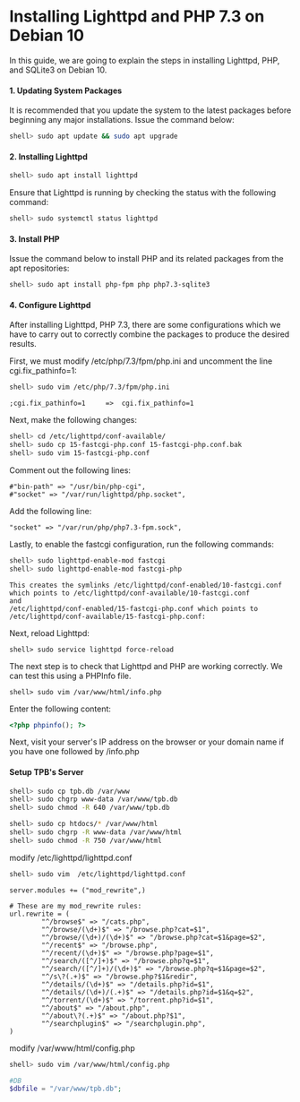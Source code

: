 # Installing Lighttpd and PHP 7.3 on Debian 10

In this guide, we are going to explain the steps in installing Lighttpd, PHP, and SQLite3 on Debian 10.

#### 1. Updating System Packages

It is recommended that you update the system to the latest packages before beginning any major installations. Issue the command below:

```bash
shell> sudo apt update && sudo apt upgrade
```

#### 2. Installing Lighttpd

```bash
shell> sudo apt install lighttpd
```

Ensure that Lighttpd is running by checking the status with the following command:

```bash
shell> sudo systemctl status lighttpd
```

#### 3. Install PHP

Issue the command below to install PHP and its related packages from the apt repositories:

```bash
shell> sudo apt install php-fpm php php7.3-sqlite3
```

#### 4. Configure Lighttpd

After installing Lighttpd, PHP 7.3, there are some configurations which we have to carry out to correctly combine the packages to produce the desired results.

First, we must modify /etc/php/7.3/fpm/php.ini and uncomment the line cgi.fix_pathinfo=1:

```bash
shell> sudo vim /etc/php/7.3/fpm/php.ini
```

```
;cgi.fix_pathinfo=1		=>	cgi.fix_pathinfo=1
```

Next, make the following changes:

```bash
shell> cd /etc/lighttpd/conf-available/
shell> sudo cp 15-fastcgi-php.conf 15-fastcgi-php.conf.bak
shell> sudo vim 15-fastcgi-php.conf
```

Comment out the following lines:

```
#"bin-path" => "/usr/bin/php-cgi",
#"socket" => "/var/run/lighttpd/php.socket",
```


Add the following line:

```
"socket" => "/var/run/php/php7.3-fpm.sock",
```


Lastly, to enable the fastcgi configuration, run the following commands:

```bash
shell> sudo lighttpd-enable-mod fastcgi
shell> sudo lighttpd-enable-mod fastcgi-php
```

```
This creates the symlinks /etc/lighttpd/conf-enabled/10-fastcgi.conf which points to /etc/lighttpd/conf-available/10-fastcgi.conf 
and 
/etc/lighttpd/conf-enabled/15-fastcgi-php.conf which points to 
/etc/lighttpd/conf-available/15-fastcgi-php.conf:
```

Next, reload Lighttpd:

```
shell> sudo service lighttpd force-reload
```

The next step is to check that Lighttpd and PHP are working correctly. We can test this using a PHPInfo file.

```
shell> sudo vim /var/www/html/info.php
```


Enter the following content:

```php
<?php phpinfo(); ?>
```

Next, visit your server's IP address on the browser or your domain name if you have one followed by /info.php

#### Setup TPB's Server

```bash
shell> sudo cp tpb.db /var/www
shell> sudo chgrp www-data /var/www/tpb.db
shell> sudo chmod -R 640 /var/www/tpb.db

shell> sudo cp htdocs/* /var/www/html
shell> sudo chgrp -R www-data /var/www/html
shell> sudo chmod -R 750 /var/www/html
```

modify /etc/lighttpd/lighttpd.conf

```bash
shell> sudo vim  /etc/lighttpd/lighttpd.conf
```

```
server.modules += ("mod_rewrite",)

# These are my mod_rewrite rules:
url.rewrite = (
        "^/browse$" => "/cats.php",
        "^/browse/(\d+)$" => "/browse.php?cat=$1",
        "^/browse/(\d+)/(\d+)$" => "/browse.php?cat=$1&page=$2",
        "^/recent$" => "/browse.php",
        "^/recent/(\d+)$" => "/browse.php?page=$1",
        "^/search/([^/]+)$" => "/browse.php?q=$1",
        "^/search/([^/]+)/(\d+)$" => "/browse.php?q=$1&page=$2",
        "^/s\?(.+)$" => "/browse.php?$1&redir",
        "^/details/(\d+)$" => "/details.php?id=$1",
        "^/details/(\d+)/(.+)$" => "/details.php?id=$1&q=$2",
        "^/torrent/(\d+)$" => "/torrent.php?id=$1",
        "^/about$" => "/about.php",
        "^/about\?(.+)$" => "/about.php?$1",
        "^/searchplugin$" => "/searchplugin.php",
)
```

modify /var/www/html/config.php

```bash
shell> sudo vim /var/www/html/config.php
```

```php
#DB
$dbfile = "/var/www/tpb.db";
```

